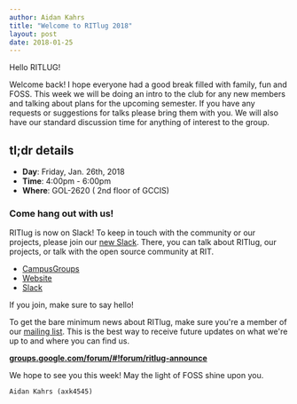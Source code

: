 ```yaml
---
author: Aidan Kahrs
title: "Welcome to RITlug 2018"
layout: post
date: 2018-01-25
---
```


Hello RITLUG! 

Welcome back! I hope everyone had a good break filled with family, fun and FOSS. This week we will be doing an intro to the club for any new members
and talking about plans for the upcoming semester. If you have any requests or suggestions for talks please bring them with you. 
We will also have our standard discussion time for anything of interest to the group.

## tl;dr details

* **Day**: Friday, Jan. 26th, 2018
* **Time**: 4:00pm - 6:00pm
* **Where**: GOL-2620 ( 2nd floor of GCCIS)

### Come hang out with us!

RITlug is now on Slack! To keep in touch with the community or our projects,
please join our [new Slack](https://rit-lug.slack.com/signup). There, you can
talk about RITlug, our projects, or talk with the open source community at RIT.

* [CampusGroups](https://campusgroups.rit.edu/student_community?club_id=16071 "
RITlug on CampusGroups")
* [Website](http://ritlug.com "RIT Linux Users Group website")
* [Slack](https://rit-lug.slack.com/signup "Join the RITlug Slack")

If you join, make sure to say hello!

To get the bare minimum news about RITlug, make sure you're a member of our
[mailing list](https://groups.google.com/forum/#!forum/ritlug-announce "RITlug 
mailing list - Google Groups"). This is the best way to receive future updates
on what we're up to and where you can find us.

**[groups.google.com/forum/#!forum/ritlug-announce](https://groups.google.com/forum/#!forum/ritlug-announce "RITlug mailing list - Google Groups")**

We hope to see you this week! 
May the light of FOSS shine upon you.

    Aidan Kahrs (axk4545)


